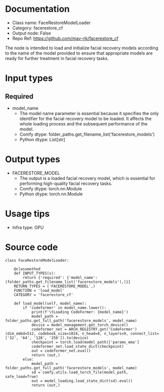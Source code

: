# Documentation
- Class name: FaceRestoreModelLoader
- Category: facerestore_cf
- Output node: False
- Repo Ref: https://github.com/mav-rik/facerestore_cf

The node is intended to load and initialize facial recovery models according to the name of the model provided to ensure that appropriate models are ready for further treatment in facial recovery tasks.

# Input types
## Required
- model_name
    - The model name parameter is essential because it specifies the only identifier for the facial recovery model to be loaded. It affects the whole loading process and the subsequent performance of the model.
    - Comfy dtype: folder_paths.get_filename_list('facerestore_models')
    - Python dtype: List[str]

# Output types
- FACERESTORE_MODEL
    - The output is a loaded facial recovery model, which is essential for performing high-quality facial recovery tasks.
    - Comfy dtype: torch.nn.Module
    - Python dtype: torch.nn.Module

# Usage tips
- Infra type: GPU

# Source code
```
class FaceRestoreModelLoader:

    @classmethod
    def INPUT_TYPES(s):
        return {'required': {'model_name': (folder_paths.get_filename_list('facerestore_models'),)}}
    RETURN_TYPES = ('FACERESTORE_MODEL',)
    FUNCTION = 'load_model'
    CATEGORY = 'facerestore_cf'

    def load_model(self, model_name):
        if 'codeformer' in model_name.lower():
            print(f'\tLoading CodeFormer: {model_name}')
            model_path = folder_paths.get_full_path('facerestore_models', model_name)
            device = model_management.get_torch_device()
            codeformer_net = ARCH_REGISTRY.get('CodeFormer')(dim_embd=512, codebook_size=1024, n_head=8, n_layers=9, connect_list=['32', '64', '128', '256']).to(device)
            checkpoint = torch.load(model_path)['params_ema']
            codeformer_net.load_state_dict(checkpoint)
            out = codeformer_net.eval()
            return (out,)
        else:
            model_path = folder_paths.get_full_path('facerestore_models', model_name)
            sd = comfy.utils.load_torch_file(model_path, safe_load=True)
            out = model_loading.load_state_dict(sd).eval()
            return (out,)
```